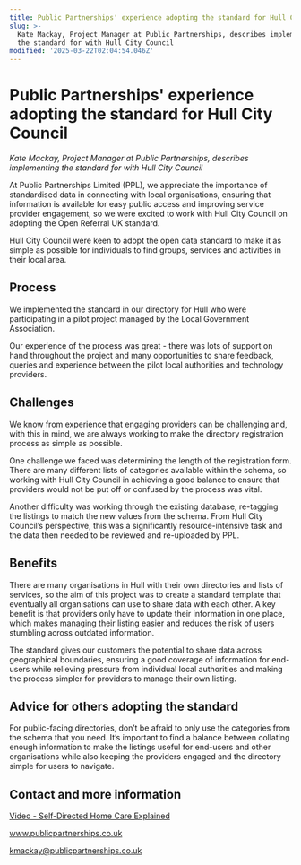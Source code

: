 ```yaml
---
title: Public Partnerships' experience adopting the standard for Hull City Council
slug: >-
  Kate Mackay, Project Manager at Public Partnerships, describes implementing
  the standard for with Hull City Council
modified: '2025-03-22T02:04:54.046Z'
---
```


# Public Partnerships' experience adopting the standard for Hull City Council

_Kate Mackay, Project Manager at Public Partnerships, describes implementing the standard for with Hull City Council_

At Public Partnerships Limited (PPL), we appreciate the importance of standardised data in connecting with local organisations, ensuring that information is available for easy public access and improving service provider engagement, so we were excited to work with Hull City Council on adopting the Open Referral UK standard.

Hull City Council were keen to adopt the open data standard to make it as simple as possible for individuals to find groups, services and activities in their local area.

## Process

We implemented the standard in our directory for Hull who were participating in a pilot project managed by the Local Government Association.

Our experience of the process was great - there was lots of support on hand throughout the project and many opportunities to share feedback, queries and experience between the pilot local authorities and technology providers.

## Challenges

We know from experience that engaging providers can be challenging and, with this in mind, we are always working to make the directory registration process as simple as possible.

One challenge we faced was determining the length of the registration form. There are many different lists of categories available within the schema, so working with Hull City Council in achieving a good balance to ensure that providers would not be put off or confused by the process was vital.

Another difficulty was working through the existing database, re-tagging the listings to match the new values from the schema. From Hull City Council’s perspective, this was a significantly resource-intensive task and the data then needed to be reviewed and re-uploaded by PPL.

## Benefits

There are many organisations in Hull with their own directories and lists of services, so the aim of this project was to create a standard template that eventually all organisations can use to share data with each other. A key benefit is that providers only have to update their information in one place, which makes managing their listing easier and reduces the risk of users stumbling across outdated information.

The standard gives our customers the potential to share data across geographical boundaries, ensuring a good coverage of information for end-users while relieving pressure from individual local authorities and making the process simpler for providers to manage their own listing.

## Advice for others adopting the standard

For public-facing directories, don’t be afraid to only use the categories from the schema that you need. It’s important to find a balance between collating enough information to make the listings useful for end-users and other organisations while also keeping the providers engaged and the directory simple for users to navigate.

## Contact and more information

[Video - Self-Directed Home Care Explained](https://www.youtube.com/watch?v=hTp05Wt2q8M)

www.publicpartnerships.co.uk

kmackay@publicpartnerships.co.uk
